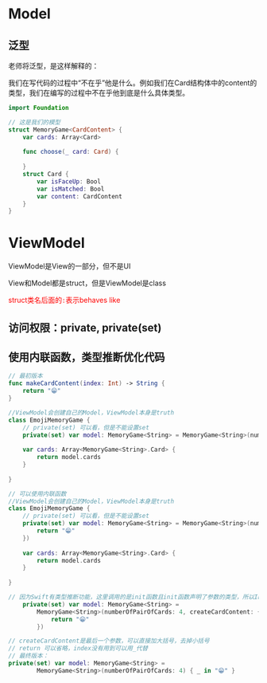 

# Model

## 泛型

老师将泛型，是这样解释的：

我们在写代码的过程中“不在乎”他是什么。例如我们在Card结构体中的content的类型，我们在编写的过程中不在乎他到底是什么具体类型。



```swift
import Foundation

// 这是我们的模型
struct MemoryGame<CardContent> {
    var cards: Array<Card>
    
    func choose(_ card: Card) {
        
    }
    struct Card {
        var isFaceUp: Bool
        var isMatched: Bool
        var content: CardContent
    }  
}
```







# ViewModel

ViewModel是View的一部分，但不是UI

View和Model都是struct，但是ViewModel是class

<font color = red>struct类名后面的`:`表示behaves like</font>

## 访问权限：private, private(set)







## 使用内联函数，类型推断优化代码

```swift
// 最初版本
func makeCardContent(index: Int) -> String {
    return "😁"
}

//ViewModel会创建自己的Model，ViewModel本身是truth
class EmojiMemoryGame {
    // private(set) 可以看，但是不能设置set
    private(set) var model: MemoryGame<String> = MemoryGame<String>(numberOfPairOfCards: 4, createCardContent: makeCardContent)
    
    var cards: Array<MemoryGame<String>.Card> {
        return model.cards
    }
    
}
```

```swift
// 可以使用内联函数
//ViewModel会创建自己的Model，ViewModel本身是truth
class EmojiMemoryGame {
    // private(set) 可以看，但是不能设置set
    private(set) var model: MemoryGame<String> = MemoryGame<String>(numberOfPairOfCards: 4, createCardContent: { (index: Int) -> String in
        return "😁"
    })
    
    var cards: Array<MemoryGame<String>.Card> {
        return model.cards
    }
    
}
```

```swift
// 因为Swift有类型推断功能，这里调用的是init函数且init函数声明了参数的类型，所以Int和String都可以省略
    private(set) var model: MemoryGame<String> =
        MemoryGame<String>(numberOfPairOfCards: 4, createCardContent: { index in
            return "😁"
        })

// createCardContent是最后一个参数，可以直接加大括号，去掉小括号
// return 可以省略，index没有用到可以用_代替
// 最终版本：
private(set) var model: MemoryGame<String> =
        MemoryGame<String>(numberOfPairOfCards: 4) { _ in "😁" }

```

